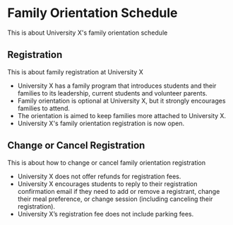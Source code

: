 # Family Orientation Schedule

This is about University X's family orientation schedule

## Registration

This is about family registration at University X

- University X has a family program that introduces students and their families to its leadership, current students and volunteer parents.
- Family orientation is optional at University X, but it strongly encourages families to attend.
- The orientation is aimed to keep families more attached to University X.
- University X's family orientation registration is now open.

## Change or Cancel Registration

This is about how to change or cancel family orientation registration

- University X does not offer refunds for registration fees.
- University X encourages students to reply to their registration confirmation email if they need to add or remove a registrant, change their meal preference, or change session (including canceling their registration).
- University X’s registration fee does not include parking fees.